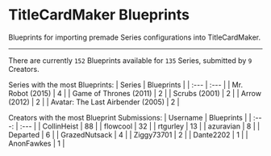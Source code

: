 # TitleCardMaker Blueprints

Blueprints for importing premade Series configurations into TitleCardMaker.

---

There are currently `152` Blueprints available for `135` Series, submitted by `9` Creators.

Series with the most Blueprints:
| Series | Blueprints |
| :--- | :--- |
| Mr. Robot (2015) | 4 |
| Game of Thrones (2011) | 2 |
| Scrubs (2001) | 2 |
| Arrow (2012) | 2 |
| Avatar: The Last Airbender (2005) | 2 |

Creators with the most Blueprint Submissions:
| Username | Blueprints |
| :---: | :--- |
| CollinHeist | 88 |
| flowcool | 32 |
| rtgurley | 13 |
| azuravian | 8 |
| Departed | 6 |
| GrazedNutsack | 4 |
| Ziggy73701 | 2 |
| Dante2202 | 1 |
| AnonFawkes | 1 |
